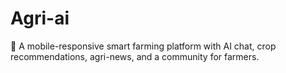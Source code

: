 # Agri-ai
 🌱 A mobile-responsive smart farming platform with AI chat, crop recommendations, agri-news, and a community for farmers.
